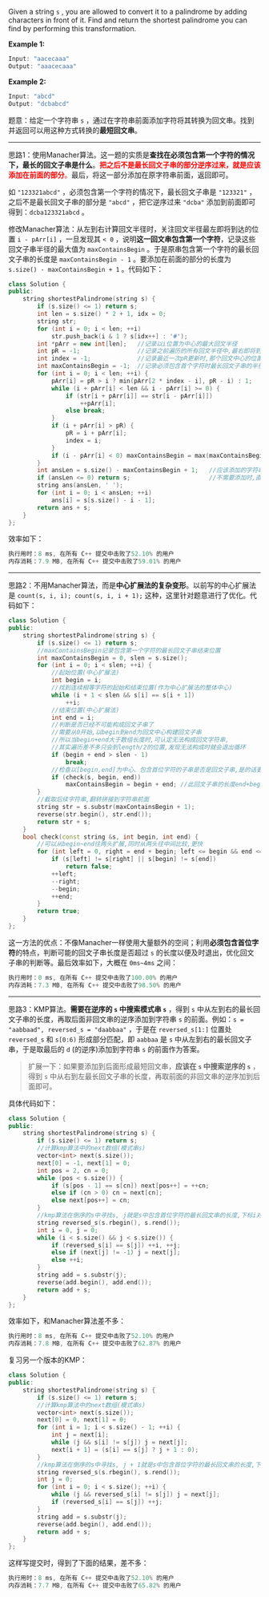 Given a string `s` , you are allowed to convert it to a palindrome by adding characters in front of it. Find and return the shortest palindrome you can find by performing this transformation.

**Example 1:**
```cpp
Input: "aacecaaa"
Output: "aaacecaaa"
```
**Example 2:**
```cpp
Input: "abcd"
Output: "dcbabcd" 
```

题意：给定一个字符串 `s` ，通过在字符串前面添加字符将其转换为回文串。找到并返回可以用这种方式转换的**最短回文串**。

---
思路1：使用Manacher算法。这一题的实质是**查找在必须包含第一个字符的情况下，最长的回文子串是什么**。<font color="red">**把之后不是最长回文子串的部分逆序过来，就是应该添加在前面的部分**。</font>最后，将这一部分添加在原字符串前面，返回即可。

如 `"123321abcd"` ，必须包含第一个字符的情况下，最长回文子串是 `"123321"` ，之后不是最长回文子串的部分是 `"abcd"` ，把它逆序过来 `"dcba"` 添加到前面即可得到：`dcba123321abcd` 。

修改Manacher算法：从左到右计算回文半径时，关注回文半径最左即将到达的位置 `i - pArr[i]` ，一旦发现其 `< 0` ，说明**这一回文串包含第一个字符**，记录这些回文子串半径的最大值为 `maxContainsBegin` 。于是原串包含第一个字符的最长回文子串的长度是 `maxContainsBegin - 1` 。要添加在前面的部分的长度为 `s.size() - maxContainsBegin + 1` 。代码如下：
```cpp
class Solution {
public:
    string shortestPalindrome(string s) {
        if (s.size() <= 1) return s;
        int len = s.size() * 2 + 1, idx = 0;
        string str;
        for (int i = 0; i < len; ++i)
            str.push_back(i & 1 ? s[idx++] : '#');
        int *pArr = new int[len];   //记录以i位置为中心的最大回文半径
        int pR = -1;                //记录之前遍历的所有回文半径中,最右即将到达的下一个位置
        int index = -1;             //记录最近一次pR更新时,那个回文中心的位置
        int maxContainsBegin = -1;  //记录必须包含首个字符时最长回文子串的半径
        for (int i = 0; i < len; ++i) {
            pArr[i] = pR > i ? min(pArr[2 * index - i], pR - i) : 1;
            while (i + pArr[i] < len && i - pArr[i] >= 0) {
                if (str[i + pArr[i]] == str[i - pArr[i]]) 
                    ++pArr[i];
                else break;
            }
            if (i + pArr[i] > pR) {
                pR = i + pArr[i];
                index = i;
            } 
            if (i - pArr[i] < 0) maxContainsBegin = max(maxContainsBegin, pArr[i]);
        } 
        int ansLen = s.size() - maxContainsBegin + 1;   //应该添加的字符串的长度
        if (ansLen <= 0) return s;                      //不需要添加时,直接返回原串
        string ans(ansLen, ' ');
        for (int i = 0; i < ansLen; ++i)
            ans[i] = s[s.size() - i - 1];
        return ans + s; 
    }
};
```
效率如下：
```cpp
执行用时：8 ms, 在所有 C++ 提交中击败了52.10% 的用户
内存消耗：7.9 MB, 在所有 C++ 提交中击败了59.01% 的用户
```
---
思路2：不用Manacher算法，而是**中心扩展法的复杂变形**。以前写的中心扩展法是 `count(s, i, i); count(s, i, i + 1);` 这种，这里针对题意进行了优化。代码如下：
```cpp
class Solution {
public:
	string shortestPalindrome(string s) {
		if (s.size() <= 1) return s;
		//maxContainsBegin记录包含第一个字符的最长回文子串结束位置
		int maxContainsBegin = 0, slen = s.size();
		for (int i = 0; i < slen; ++i) {
			//起始位置(中心扩展法)
			int begin = i;
			//找到连续相等字符的起始和结束位置(作为中心扩展法的整体中心)
			while (i + 1 < slen && s[i] == s[i + 1])
				++i;
			//结束位置(中心扩展法)
			int end = i;
			//判断是否已经不可能构成回文子串了
			//需要从0开始,以begin到end为回文中心构建回文子串
			//所以当begin+end大于数组长度时,可认定无法构成回文字符串,
			//其实遍历差不多只会到length/2的位置,发现无法构成时就会退出循环
			if (begin + end > slen - 1) 
				break;
			//检查以[begin,end]为中心、包含首位字符的子串是否是回文子串,是的话更新maxContainsBegin
			if (check(s, begin, end)) 
				maxContainsBegin = begin + end; //此回文子串的长度end+begin
		}
		//截取后续字符串,翻转拼接到字符串前面
		string str = s.substr(maxContainsBegin + 1);
		reverse(str.begin(), str.end());
		return str + s;
	}
	bool check(const string &s, int begin, int end) {
		//可以从begin~end往两头扩展,同时从两头往中间比较,更快
		for (int left = 0, right = end + begin; left <= begin && end <= right; ) {
			if (s[left] != s[right] || s[begin] != s[end]) 
				return false;
			++left;
			--right;
			--begin;
			++end;
		}
		return true;
	}
};
```
这一方法的优点：不像Manacher一样使用大量额外的空间；利用**必须包含首位字符**的特点，判断可能的回文子串长度是否超过 `s` 的长度以便及时退出，优化回文子串的判断等。最后效率如下，大概在 `0ms~4ms` 之间：
```cpp
执行用时：0 ms, 在所有 C++ 提交中击败了100.00% 的用户
内存消耗：7.3 MB, 在所有 C++ 提交中击败了98.50% 的用户
```
---
思路3：KMP算法。**需要在逆序的 `s` 中搜索模式串 `s`** ，得到 `s` 中从左到右的最长回文子串的长度，再取后面非回文串的逆序添加到字符串 `s` 的前面。例如：`s = "aabbaad", reversed_s = "daabbaa"` ，于是在 `reversed_s[1:]` 位置处 `reversed_s` 和 `s[0:6)` 形成部分匹配，即 `aabbaa` 是 `s` 中从左到右的最长回文子串，于是取最后的 `d` (的逆序)添加到字符串 `s` 的前面作为答案。
 
> 扩展一下：如果要添加到后面形成最短回文串，**应该在 `s` 中搜索逆序的 `s`** ，得到 `s` 中从右到左最长回文子串的长度，再取前面的非回文串的逆序加到后面即可。

具体代码如下：
```cpp
class Solution {
public:
	string shortestPalindrome(string s) {
		if (s.size() <= 1) return s;
		//计算kmp算法中的next数组(模式串s)
		vector<int> next(s.size());
		next[0] = -1, next[1] = 0;
		int pos = 2, cn = 0;
		while (pos < s.size()) {
			if (s[pos - 1] == s[cn]) next[pos++] = ++cn;
			else if (cn > 0) cn = next[cn];
			else next[pos++] = cn;
		}
		//kmp算法在倒序的s中寻找s, j就是s中包含首位字符的最长回文串的长度,下标i对应逆序s,下标j对应模式串s
		string reversed_s(s.rbegin(), s.rend());
		int i = 0, j = 0;
		while (i < s.size() && j < s.size()) {
			if (reversed_s[i] == s[j]) ++i, ++j;
			else if (next[j] != -1) j = next[j];
			else ++i;
		}
		string add = s.substr(j);
		reverse(add.begin(), add.end());
		return add + s;
	}
};
```
效率如下，和Manacher算法差不多：
```cpp
执行用时：8 ms, 在所有 C++ 提交中击败了52.10% 的用户
内存消耗：7.8 MB, 在所有 C++ 提交中击败了62.87% 的用户
```
复习另一个版本的KMP：
```cpp
class Solution {
public:
	string shortestPalindrome(string s) {
		if (s.size() <= 1) return s;
		//计算kmp算法中的next数组(模式串s)
		vector<int> next(s.size());
		next[0] = 0, next[1] = 0;
		for (int i = 1; i < s.size() - 1; ++i) {
			int j = next[i];
			while (j && s[i] != s[j]) j = next[j];
			next[i + 1] = (s[i] == s[j] ? j + 1 : 0);
		}
		//kmp算法在倒序的s中寻找s, j + 1就是s中包含首位字符的最长回文串的长度,下标i对应逆序s,下标j对应模式串s
		string reversed_s(s.rbegin(), s.rend());
		int j = 0;
		for (int i = 0; i < s.size(); ++i) {
			while (j && reversed_s[i] != s[j]) j = next[j];
			if (reversed_s[i] == s[j]) ++j;
		}
		string add = s.substr(j);
		reverse(add.begin(), add.end());
		return add + s;
	}
}; 
```
这样写提交时，得到了下面的结果，差不多：
```cpp
执行用时：8 ms, 在所有 C++ 提交中击败了52.10% 的用户
内存消耗：7.7 MB, 在所有 C++ 提交中击败了65.82% 的用户
```
